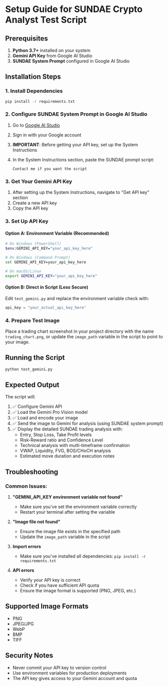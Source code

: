 # Setup Guide for SUNDAE Crypto Analyst Test Script

## Prerequisites

1. **Python 3.7+** installed on your system
2. **Gemini API Key** from Google AI Studio
3. **SUNDAE System Prompt** configured in Google AI Studio

## Installation Steps

### 1. Install Dependencies

```bash
pip install -r requirements.txt
```

### 2. Configure SUNDAE System Prompt in Google AI Studio

1. Go to [Google AI Studio](https://aistudio.google.com/)
2. Sign in with your Google account
3. **IMPORTANT**: Before getting your API key, set up the System Instructions
4. In the System Instructions section, paste the SUNDAE prompt script:

   ```
   Contact me if you want the script
   ```

### 3. Get Your Gemini API Key

1. After setting up the System Instructions, navigate to "Get API key" section
2. Create a new API key
3. Copy the API key

### 3. Set Up API Key

#### Option A: Environment Variable (Recommended)

```bash
# On Windows (PowerShell)
$env:GEMINI_API_KEY="your_api_key_here"

# On Windows (Command Prompt)
set GEMINI_API_KEY=your_api_key_here

# On macOS/Linux
export GEMINI_API_KEY="your_api_key_here"
```

#### Option B: Direct in Script (Less Secure)

Edit `test_gemini.py` and replace the environment variable check with:

```python
api_key = "your_actual_api_key_here"
```

### 4. Prepare Test Image

Place a trading chart screenshot in your project directory with the name `trading_chart.png`, or update the `image_path` variable in the script to point to your image.

## Running the Script

```bash
python test_gemini.py
```

## Expected Output

The script will:

1. ✅ Configure Gemini API
2. ✅ Load the Gemini Pro Vision model
3. ✅ Load and encode your image
4. ✅ Send the image to Gemini for analysis (using SUNDAE system prompt)
5. ✅ Display the detailed SUNDAE trading analysis with:
   - Entry, Stop Loss, Take Profit levels
   - Risk-Reward ratio and Confidence Level
   - Technical analysis with multi-timeframe confirmation
   - VWAP, Liquidity, FVG, BOS/CHoCH analysis
   - Estimated move duration and execution notes

## Troubleshooting

### Common Issues:

1. **"GEMINI_API_KEY environment variable not found"**

   - Make sure you've set the environment variable correctly
   - Restart your terminal after setting the variable

2. **"Image file not found"**

   - Ensure the image file exists in the specified path
   - Update the `image_path` variable in the script

3. **Import errors**

   - Make sure you've installed all dependencies: `pip install -r requirements.txt`

4. **API errors**
   - Verify your API key is correct
   - Check if you have sufficient API quota
   - Ensure the image format is supported (PNG, JPEG, etc.)

## Supported Image Formats

- PNG
- JPEG/JPG
- WebP
- BMP
- TIFF

## Security Notes

- Never commit your API key to version control
- Use environment variables for production deployments
- The API key gives access to your Gemini account and quota
